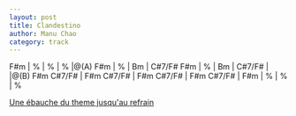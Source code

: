 ```yaml
---
layout: post
title: Clandestino	
author: Manu Chao
category: track
---
```



<canvas class="chords">
F#m | % | % | % 
|@(A) F#m | % | Bm | C#7/F# 
 F#m | % | Bm | C#7/F# |
|@(B) F#m   C#7/F# | F#m  C#7/F# | F#m C#7/F# | F#m C#7/F# |
F#m | % | % | % 
</canvas>
 
 [Une ébauche du theme jusqu'au refrain](https://github.com/rsilve/Partitions/raw/master/pdf/clandestino.pdf)
